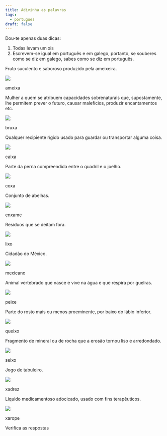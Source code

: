 ```yaml
---
title: Adivinha as palavras
tags:
  - portugues
draft: false
---
```

Dou-te apenas duas dicas:

1. Todas levam um xis
2. Escrevem-se igual em português e em galego, portanto, se souberes como se diz em galego, sabes como se diz em português.



Fruto suculento e saboroso produzido pela ameixeira.

![](/img/ameixas_vermelhas.jpg)

<e-answer> ameixa </e-answer>

Mulher a quem se atribuem capacidades sobrenaturais que, supostamente, lhe permitem prever o futuro, causar malefícios, produzir encantamentos etc.

![](/img/bruxa.jpg)

<e-answer> bruxa </e-answer>

Qualquer recipiente rígido usado para guardar ou transportar alguma coisa.

![](/img/caixa.jpg)

<e-answer> caixa </e-answer>

Parte da perna compreendida entre o quadril e o joelho.

![](/img/coxa.jpg)

<e-answer> coxa </e-answer>

Conjunto de abelhas.

![](/img/enxame.jpg)

<e-answer> enxame </e-answer>

Resíduos que se deitam fora.

![](/img/lixo.jpg)

<e-answer> lixo </e-answer>

Cidadão do México.

![](/img/mexicano.jpg)

<e-answer> mexicano </e-answer>

Animal vertebrado que nasce e vive na água e que respira por guelras.

![](/img/peixe.jpg)

<e-answer> peixe </e-answer>

Parte do rosto mais ou menos proeminente, por baixo do lábio inferior.

![](/img/queixo.jpg)

<e-answer> queixo </e-answer>

Fragmento de mineral ou de rocha que a erosão tornou liso e arredondado.

![](/img/seixo.jpg)

<e-answer> seixo </e-answer>

Jogo de tabuleiro.

![](/img/xadrez.jpg)

<e-answer> xadrez </e-answer>

Líquido medicamentoso adocicado, usado com fins terapêuticos.

![](/img/xarope.webp)

<e-answer> xarope </e-answer>



<e-validate>Verifica as respostas</e-validate>